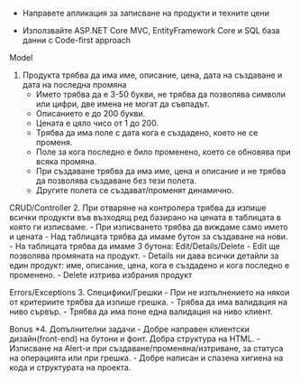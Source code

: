 - Направете апликация за записване на продукти и техните цени

- Използвайте ASP.NET Core MVC, EntityFramework Core и SQL база данни с Code-first approach

Model
1. Продукта трябва да има име, описание, цена, дата на създаване и дата на последна промяна
	- Името трябва да е 3-50 букви, не трябва да позволява символи или цифри, две имена не могат да съвпадът.
	- Описанието е до 200 букви.
	- Цената е цяло чисо от 1 до 200.
	- Трябва да има поле с дата кога е създадено, което не се променя.
	- Поле за кога последно е било променено, което се обновява при всяка промяна.
	- При създаване трябва да има име, цена и описание и не трябва да позволява създаване без тези полета.
	- Другите полета се създават/променят динамично.

CRUD/Controller	
2. При отваряне на контролера трябва да изпише всички продукти във възходящ ред базирано на цената в таблицата в която ги изписваме.
	- При изписването трябва да виждаме само името и цената
	- Над таблицата трябва да имаме бутон за създаване на нови.
	- На таблицата трябва да имаме 3 бутона: Edit/Details/Delete
	- Edit ще позволява промяната на продукт.
	- Details ни дава всички детайли за един продукт: име, описание, цена, кога е създадено и кога последно е променено.
	- Delete изтрива избрания продукт

Errors/Exceptions
3. Специфики/Грешки
	- При не изпълнението на някои от критериите трябва да изпише грешка.
	- Трябва да има валидация на ниво сървър.
	- Трябва да има поне една валидация на ниво клиент.

Bonus
*4. Допълнителни задачи
	- Добре направен клиентски дизайн(front-end) на бутони и фонт. Добра структура на HTML.
	- Изписване на Alert-и при създаване/променяна/изтриване, за статуса на операцията или при грешка.
	- Добре написан и спазена хигиена на кода и структурата на проекта.